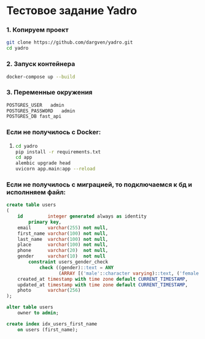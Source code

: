 # Тестовое задание Yadro

### 1. Копируем проект
```bash
git clone https://github.com/dargven/yadro.git
cd yadro

```
### 2. Запуск контейнера
```bash
docker-compose up --build
```

### 3. Переменные окружения

```bash
POSTGRES_USER	admin
POSTGRES_PASSWORD	admin
POSTGRES_DB	fast_api
```


### Если не получилось с Docker:
1.  ```bash
    cd yadro
    pip install -r requirements.txt
    cd app
    alembic upgrade head
    uvicorn app.main:app --reload 
    ```
    
### Если не получилось с миграцией, то подключаемся к бд и исполнняем файл:
```sql
create table users
(
    id         integer generated always as identity
        primary key,
    email      varchar(255) not null,
    first_name varchar(100) not null,
    last_name  varchar(100) not null,
    place      varchar(100) not null,
    phone      varchar(20)  not null,
    gender     varchar(10)  not null
        constraint users_gender_check
            check ((gender)::text = ANY
                   (ARRAY [('male'::character varying)::text, ('female'::character varying)::text, ('other'::character varying)::text])),
    created_at timestamp with time zone default CURRENT_TIMESTAMP,
    updated_at timestamp with time zone default CURRENT_TIMESTAMP,
    photo      varchar(256)
);

alter table users
    owner to admin;

create index idx_users_first_name
    on users (first_name);



```


